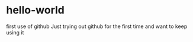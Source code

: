 # hello-world
first use of github
Just trying out github for the first time and want to keep using it
